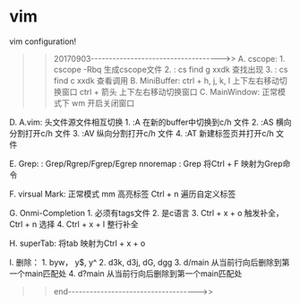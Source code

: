# vim
vim configuration!

>> 20170903------------------------------------>>
A. cscope:
	1. cscope -Rbq 生成cscope文件
	2. : cs find g xxdk 查找出现
	3. : cs find c xxdk 查看调用
B. MiniBuffer:
	ctrl + h, j, k, l 上下左右移动切换窗口
	ctrl + 箭头 上下左右移动切换窗口
C. MainWindow:
	正常模式下 wm 开启关闭窗口

D. A.vim:
	头文件源文件相互切换
	1. :A  在新的buffer中切换到c/h 文件
	2. :AS 横向分割打开c/h 文件
	3. :AV 纵向分割打开c/h 文件
	4. :AT 新建标签页并打开c/h 文件

E. Grep:
	: Grep/Rgrep/Fgrep/Egrep
	nnoremap <slient> <C-f>: Grep<CR> 将Ctrl + F 映射为Grep命令

F. virsual Mark:
	正常模式 mm 高亮标签
	Ctrl + n 遍历自定义标签

G. Onmi-Completion 
	1. 必须有tags文件
	2. 是c语言
	3. Ctrl + x + o 触发补全，Ctrl + n 选择
	4. Ctrl + x + l 整行补全

H. superTab:
	将tab 映射为Ctrl + x + o

I. 删除：
	1. byw， y$, y^
	2. d3k, d3j, dG, dgg
	3. d/main 从当前行向后删除到第一个main匹配处
	4. d?main 从当前行向后删除到第一个main匹配处
 

>> end------------------------------------>>
